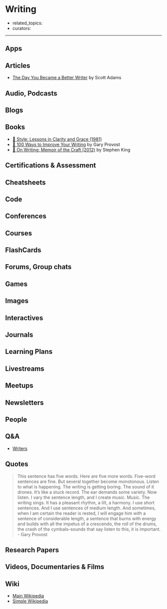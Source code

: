 # Writing

- related_topics:
- curators:

------

## Apps

## Articles

- [The Day You Became a Better Writer](https://blog.dilbert.com/2015/08/22/the-day-you-became-a-better-writer-2nd-look/) by Scott Adams

## Audio, Podcasts

## Blogs

## Books

- [📕 Style: Lessons in Clarity and Grace (1981)](https://www.goodreads.com/book/show/6966800)
- [📕 100 Ways to Improve Your Writing](https://www.goodreads.com/book/show/702619.100_Ways_to_Improve_Your_Writing) by Gary Provost
- [📕 On Writing:  Memoir of the Craft (2012)](https://www.goodreads.com/book/show/10569.On_Writing) by Stephen King

## Certifications & Assessment

## Cheatsheets

## Code

## Conferences

## Courses

## FlashCards

## Forums, Group chats

## Games

## Images

## Interactives

## Journals

## Learning Plans

## Livestreams

## Meetups

## Newsletters

## People

## Q&A

- [Writers](http://writers.stackexchange.com)

## Quotes

> This sentence has five words. Here are five more words. Five-word sentences are fine. But several together become monotonous. Listen to what is happening. The writing is getting boring. The sound of it drones. It’s like a stuck record. The ear demands some variety. Now listen. I vary the sentence length, and I create music. Music. The writing sings. It has a pleasant rhythm, a lilt, a harmony. I use short sentences. And I use sentences of medium length. And sometimes, when I am certain the reader is rested, I will engage him with a sentence of considerable length, a sentence that burns with energy and builds with all the impetus of a crescendo, the roll of the drums, the crash of the cymbals–sounds that say listen to this, it is important. - Gary Provost

## Research Papers

## Videos, Documentaries & Films

## Wiki

- [Main Wikipedia](https://en.wikipedia.org/wiki/Writing)
- [Simple Wikipedia](https://simple.wikipedia.org/wiki/Writing)
